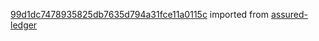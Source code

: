 [99d1dc7478935825db7635d794a31fce11a0115c](https://github.com/insolar/assured-ledger/commit/99d1dc7478935825db7635d794a31fce11a0115c) imported from [assured-ledger](https://github.com/insolar/assured-ledger)
